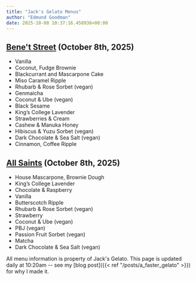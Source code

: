 ```yaml
---
title: "Jack's Gelato Menus"
author: "Edmund Goodman"
date: 2025-10-08 10:37:16.458936+00:00
---
```


## [Bene't Street](https://www.jacksgelato.com/bene-t-street-menu) (October 8th, 2025)

- Vanilla
- Coconut, Fudge Brownie
- Blackcurrant and Mascarpone Cake
- Miso Caramel Ripple
- Rhubarb & Rose Sorbet (vegan)
- Genmaicha
- Coconut & Ube (vegan)
- Black Sesame
- King’s College Lavender
- Strawberries & Cream
- Cashew & Manuka Honey
- Hibiscus & Yuzu Sorbet (vegan)
- Dark Chocolate & Sea Salt (vegan)
- Cinnamon, Coffee Ripple


## [All Saints](https://www.jacksgelato.com/all-saints-menu) (October 8th, 2025)

- House Mascarpone, Brownie Dough
- King’s College Lavender
- Chocolate & Raspberry
- Vanilla
- Butterscotch Ripple
- Rhubarb & Rose Sorbet (vegan)
- Strawberry
- Coconut & Ube (vegan)
- PBJ (vegan)
- Passion Fruit Sorbet (vegan)
- Matcha
- Dark Chocolate & Sea Salt (vegan)

All menu information is property of Jack's Gelato. This page is
updated daily at 10:20am -- see my
[blog post]({{< ref "/posts/a_faster_gelato" >}}) for why I made it.
